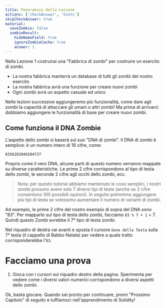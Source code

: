 ```yaml
---
title: Panoramica della Lezione
actions: ['checkAnswer', 'hints']
skipCheckAnswer: true
material:
  saveZombie: false
  zombieResult:
    hideNameField: true
    ignoreZombieCache: true
    answer: 1
---
```


Nella Lezione 1 costruirai una "Fabbrica di zombi" per costruire un esercito di zombi.

* La nostra fabbrica manterrà un database di tutti gli zombi del nostro esercito
* La nostra fabbrica avrà una funzione per creare nuovi zombi
* Ogni zombi avrà un aspetto casuale ed unico

Nelle lezioni successive aggiungeremo più funzionalità, come dare agli zombi la capacità di attaccare gli umani o altri zombi! Ma prima di arrivarci dobbiamo aggiungere le funzionalità di base per creare nuovi zombi.

## Come funziona il DNA Zombie

L'aspetto dello zombi si baserà sul suo "DNA di zombi". Il DNA di zombi è semplice: è un numero intero di 16 cifre, come:

```
8356281049284737
```

Proprio come il vero DNA, alcune parti di questo numero verranno mappate su diverse caratteristiche. Le prime 2 cifre corrispondono al tipo di testa dello zombi, le seconde 2 cifre agli occhi dello zombi, ecc.

> Nota: per questo tutorial abbiamo mantenuto le cose semplici, i nostri zombi possono avere solo 7 diversi tipi di teste (anche se 2 cifre consentono 100 possibili opzioni). In seguito potremmo aggiungere più tipi di testa se volessimo aumentare il numero di varianti di zombi.

Ad esempio, le prime 2 cifre del nostro esempio di sopra del DNA sono "83". Per mapparlo sul tipo di testa dello zombi, facciamo `83 % 7 + 1` = 7. Quindi questo Zombi avrebbe il 7° tipo di testa zombi. 

Nel riquadro di destra vai avanti e sposta il cursore `Gene della Testa` sulla 7° testa (il cappello di Babbo Natale) per vedere a quale tratto corrisponderebbe l'`83`.

# Facciamo una prova

1. Gioca con i cursori sul riquadro destro della pagina. Sperimenta per vedere come i diversi valori numerici corrispondono a diversi aspetti dello zombi.

Ok, basta giocare. Quando sei pronto per continuare, premi "Prossimo Capitolo" di seguito e tuffiamoci nell'apprendimento di Solidity!
